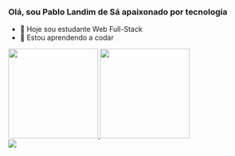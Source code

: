 ### Olá, sou Pablo Landim de Sá apaixonado por tecnologia

- 🔭 Hoje sou estudante Web Full-Stack 
- 🌱 Estou aprendendo a codar

<div>
 <a href="https://github.com/PabloLSa"> <img height="180em" src="https://github-readme-stats.vercel.app/api?username=PabloLSa&show_icons=true&theme=dark&include_all_commits=true&count_private=true"/>
  <img height="180em" src="https://github-readme-stats.vercel.app/api/top-langs/?username=PabloLSa&layout=compact&langs_count=7&theme=dracula"/>
</div>
<div>
 <a href="https://www.linkedin.com/in/pablo-landim-de-sá-99267454" target="_blank"><img src="https://img.shields.io/badge/-LinkedIn-%230077B5?style=for-the-badge&logo=linkedin&logoColor=white" target="_blank"></a>
<div>


